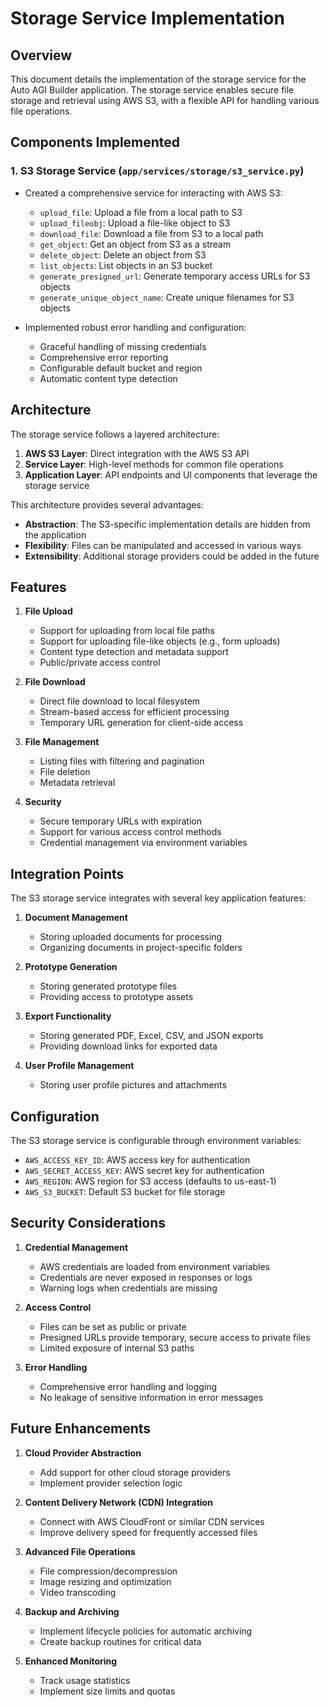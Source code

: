 # Storage Service Implementation

## Overview

This document details the implementation of the storage service for the Auto AGI Builder application. The storage service enables secure file storage and retrieval using AWS S3, with a flexible API for handling various file operations.

## Components Implemented

### 1. S3 Storage Service (`app/services/storage/s3_service.py`)

- Created a comprehensive service for interacting with AWS S3:
  - `upload_file`: Upload a file from a local path to S3
  - `upload_fileobj`: Upload a file-like object to S3
  - `download_file`: Download a file from S3 to a local path
  - `get_object`: Get an object from S3 as a stream
  - `delete_object`: Delete an object from S3
  - `list_objects`: List objects in an S3 bucket
  - `generate_presigned_url`: Generate temporary access URLs for S3 objects
  - `generate_unique_object_name`: Create unique filenames for S3 objects

- Implemented robust error handling and configuration:
  - Graceful handling of missing credentials
  - Comprehensive error reporting
  - Configurable default bucket and region
  - Automatic content type detection

## Architecture

The storage service follows a layered architecture:

1. **AWS S3 Layer**: Direct integration with the AWS S3 API
2. **Service Layer**: High-level methods for common file operations
3. **Application Layer**: API endpoints and UI components that leverage the storage service

This architecture provides several advantages:
- **Abstraction**: The S3-specific implementation details are hidden from the application
- **Flexibility**: Files can be manipulated and accessed in various ways
- **Extensibility**: Additional storage providers could be added in the future

## Features

1. **File Upload**
   - Support for uploading from local file paths
   - Support for uploading file-like objects (e.g., form uploads)
   - Content type detection and metadata support
   - Public/private access control

2. **File Download**
   - Direct file download to local filesystem
   - Stream-based access for efficient processing
   - Temporary URL generation for client-side access

3. **File Management**
   - Listing files with filtering and pagination
   - File deletion
   - Metadata retrieval

4. **Security**
   - Secure temporary URLs with expiration
   - Support for various access control methods
   - Credential management via environment variables

## Integration Points

The S3 storage service integrates with several key application features:

1. **Document Management**
   - Storing uploaded documents for processing
   - Organizing documents in project-specific folders

2. **Prototype Generation**
   - Storing generated prototype files
   - Providing access to prototype assets

3. **Export Functionality**
   - Storing generated PDF, Excel, CSV, and JSON exports
   - Providing download links for exported data

4. **User Profile Management**
   - Storing user profile pictures and attachments

## Configuration

The S3 storage service is configurable through environment variables:

- `AWS_ACCESS_KEY_ID`: AWS access key for authentication
- `AWS_SECRET_ACCESS_KEY`: AWS secret key for authentication
- `AWS_REGION`: AWS region for S3 access (defaults to us-east-1)
- `AWS_S3_BUCKET`: Default S3 bucket for file storage

## Security Considerations

1. **Credential Management**
   - AWS credentials are loaded from environment variables
   - Credentials are never exposed in responses or logs
   - Warning logs when credentials are missing

2. **Access Control**
   - Files can be set as public or private
   - Presigned URLs provide temporary, secure access to private files
   - Limited exposure of internal S3 paths

3. **Error Handling**
   - Comprehensive error handling and logging
   - No leakage of sensitive information in error messages

## Future Enhancements

1. **Cloud Provider Abstraction**
   - Add support for other cloud storage providers
   - Implement provider selection logic

2. **Content Delivery Network (CDN) Integration**
   - Connect with AWS CloudFront or similar CDN services
   - Improve delivery speed for frequently accessed files

3. **Advanced File Operations**
   - File compression/decompression
   - Image resizing and optimization
   - Video transcoding

4. **Backup and Archiving**
   - Implement lifecycle policies for automatic archiving
   - Create backup routines for critical data

5. **Enhanced Monitoring**
   - Track usage statistics
   - Implement size limits and quotas
